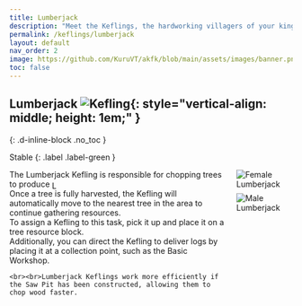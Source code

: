 ```yaml
---
title: Lumberjack
description: "Meet the Keflings, the hardworking villagers of your kingdom in A Kingdom for Keflings. These cheerful characters are eager to follow your lead and assist with building, gathering resources, and more."
permalink: /keflings/lumberjack
layout: default
nav_order: 2
image: https://github.com/KuruVT/akfk/blob/main/assets/images/banner.png?raw=true
toc: false
---
```


##  Lumberjack ![Kefling](https://github.com/KuruVT/akfk/blob/main/assets/images/keflings/lumberjack_icon.png?raw=true){: style="vertical-align: middle; height: 1em;" }
{: .d-inline-block .no_toc }

Stable
{: .label .label-green }

<div style="display: flex; align-items: flex-start; gap: 1rem;">
  <div style="flex: 1;">
    The Lumberjack Kefling is responsible for chopping trees to produce <img src="https://github.com/KuruVT/akfk/blob/main/assets/images/resources/logs.png?raw=true" alt="Logs" style="vertical-align: middle; height: 1em;"> <br>Once a tree is fully harvested, the Kefling will automatically move to the nearest tree in the area to continue gathering resources.<br>To assign a Kefling to this task, pick it up and place it on a tree resource block.<br>Additionally, you can direct the Kefling to deliver logs by placing it at a collection point, such as the Basic Workshop.
    
    
    <br><br>Lumberjack Keflings work more efficiently if the Saw Pit has been constructed, allowing them to chop wood faster.
  </div>
  <div style="display: flex; flex-direction: column; gap: 0.5rem;">
    <img src="https://github.com/KuruVT/akfk/blob/main/assets/images/keflings/female_lumberjack.png?raw=true" alt="Female Lumberjack" style="max-width: 100px; height: auto;">
    <img src="https://github.com/KuruVT/akfk/blob/main/assets/images/keflings/male_lumberjack.png?raw=true" alt="Male Lumberjack" style="max-width: 100px; height: auto;">
  </div>
</div>


